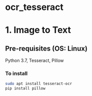 # ocr_tesseract

# 1. Image to Text

## Pre-requisites (OS: Linux)

Python 3.7, Tesseract, Pillow

### To install

```bash
sudo apt install tesseract-ocr
pip install pillow
```
